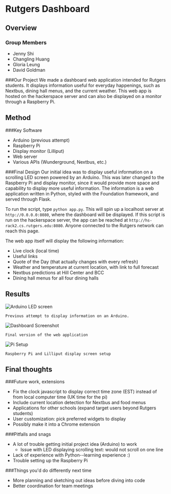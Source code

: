 # Rutgers Dashboard

## Overview
### Group Members
- Jenny Shi
- Changling Huang
- Gloria Leung
- David Goldman

###Our Project
We made a dashboard web application intended for Rutgers students. It displays information useful for everyday happenings, such as Nextbus, dining hall menus, and the current weather. This web app is hosted on the hackerspace server and can also be displayed on a monitor through a Raspberry Pi.

## Method
###Key Software
- Arduino (previous attempt)
- Raspberry Pi
- Display monitor (Lilliput)
- Web server
- Various APIs (Wunderground, Nextbus, etc.)

###Final Design
Our initial idea was to display useful information on a scrolling LED screen powered by an Arduino. This was later changed to the Raspberry Pi and display monitor, since it would provide more space and capability to display more useful information. The information is a web application written in Python, styled with the Foundation framework, and served through Flask.

To run the script, type `python app.py`. This will spin up a localhost server at `http://0.0.0.0:8080`, where the dashboard will be displayed. If this script is run on the hackerspace server, the app can be reached at `http://hs-rack2.cs.rutgers.edu:8080`. Anyone connected to the Rutgers network can reach this page.

The web app itself will display the following information:

- Live clock (local time)
- Useful links
- Quote of the Day (that actually changes with every refresh)
- Weather and temperature at current location, with link to full forecast
- Nextbus predictions at Hill Center and BCC
- Dining hall menus for all four dining halls

## Results
![Arduino LED screen](https://raw.githubusercontent.com/jennpeare/hackerspace_proj/master/static/img/arduino.jpg "Arduino LED screen")

	Previous attempt to display information on an Arduino.

![Dashboard Screenshot](https://raw.githubusercontent.com/jennpeare/hackerspace_proj/master/static/img/dashboard.png "Dashboard Screenshot")
	
	Final version of the web application

![Pi Setup](https://raw.githubusercontent.com/jennpeare/hackerspace_proj/master/static/img/pisetup.jpg "Pi Setup")

	Raspberry Pi and Lilliput display screen setup

## Final thoughts
###Future work, extensions
- Fix the clock javascript to display correct time zone (EST) instead of from local computer time (UK time for the pi)
- Include current location detection for Nextbus and food menus
- Applications for other schools (expand target users beyond Rutgers students)
- User customization: pick preferred widgets to display
- Possibly make it into a Chrome extension

###Pitfalls and snags
- A lot of trouble getting initial project idea (Arduino) to work
	- Issue with LED displaying scrolling text: would not scroll on one line
- Lack of experience with Python--learning experience :)
- Trouble setting up the Raspberry Pi

###Things you'd do differently next time
- More planning and sketching out ideas before diving into code
- Better coordination for team meetings